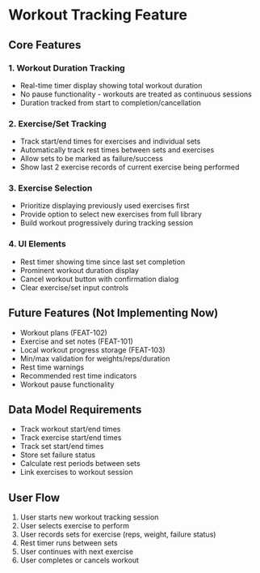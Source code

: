 # Workout Tracking Feature

## Core Features

### 1. Workout Duration Tracking
- Real-time timer display showing total workout duration
- No pause functionality - workouts are treated as continuous sessions
- Duration tracked from start to completion/cancellation

### 2. Exercise/Set Tracking
- Track start/end times for exercises and individual sets
- Automatically track rest times between sets and exercises
- Allow sets to be marked as failure/success
- Show last 2 exercise records of current exercise being performed

### 3. Exercise Selection
- Prioritize displaying previously used exercises first
- Provide option to select new exercises from full library
- Build workout progressively during tracking session

### 4. UI Elements
- Rest timer showing time since last set completion
- Prominent workout duration display
- Cancel workout button with confirmation dialog
- Clear exercise/set input controls

## Future Features (Not Implementing Now)
- Workout plans (FEAT-102)
- Exercise and set notes (FEAT-101)
- Local workout progress storage (FEAT-103)
- Min/max validation for weights/reps/duration
- Rest time warnings
- Recommended rest time indicators
- Workout pause functionality

## Data Model Requirements
- Track workout start/end times
- Track exercise start/end times
- Track set start/end times
- Store set failure status
- Calculate rest periods between sets
- Link exercises to workout session

## User Flow
1. User starts new workout tracking session
2. User selects exercise to perform
3. User records sets for exercise (reps, weight, failure status)
4. Rest timer runs between sets
5. User continues with next exercise
6. User completes or cancels workout 